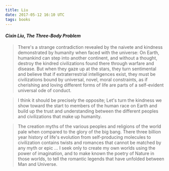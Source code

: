 ```yaml
---
title: Liu
date: 2017-05-12 16:10 UTC
tags: books
---
```


#### _Cixin Liu_, _The Three-Body Problem_

> There's a strange contradiction revealed by the naivete and kindness demonstrated by humanity when faced with the universe: On Earth, humankind can step into another continent, and without a thought, destroy the kindred civilizations found there through warfare and disease. But when they gaze up at the stars, they turn sentimental and believe that if extraterrestrial intelligences exist, they must be civilizations bound by universal, novel, moral constraints, as if cherishing and loving different forms of life are parts of a self-evident universal ode of conduct.

> I think it should be precisely the opposite; Let's turn the kindness we show toward the start to members of the human race on Earth and build up the trust and understanding between the different peoples and civilizations that make up humanity.

> The creation myths of the various peoples and religions of the world pale when compared to the glory of the big bang. There three billion year history of life's evolution from self-producing molecules to civilization contains twists and romances that cannot be matched by any myth or epic ... I seek only to create my own worlds using the power of imagination, and to make known the poetry of Nature in those worlds, to tell the romantic legends that have unfolded between Man and Universe.
